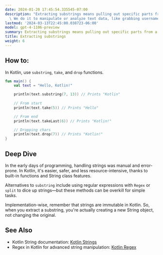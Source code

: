 ```yaml
---
date: 2024-01-20 17:45:54.335545-07:00
description: "Extracting substrings means pulling out specific parts from a string.\
  \ We do it to manipulate or analyze text data, like grabbing usernames from email\u2026"
lastmod: '2024-03-13T22:45:00.038723-06:00'
model: gpt-4-1106-preview
summary: Extracting substrings means pulling out specific parts from a string.
title: Extracting substrings
weight: 6
---
```


## How to:
In Kotlin, use `substring`, `take`, and `drop` functions.

```Kotlin
fun main() {
    val text = "Hello, Kotlin!"

    println(text.substring(7, 13)) // Prints "Kotlin"
    
    // From start
    println(text.take(5)) // Prints "Hello"

    // From end
    println(text.takeLast(6)) // Prints "Kotlin!"

    // Dropping chars
    println(text.drop(7)) // Prints "Kotlin!"
}
```

## Deep Dive
In the early days of programming, handling strings was manual and error-prone. In Kotlin, it's easier, safer, and less resource-intensive, thanks to built-in functions and String class features.

Alternatives to `substring` include using regular expressions with `Regex` or `split` to dice up strings—but these methods can be overkill for simple tasks.

Implementation-wise, remember that strings are immutable in Kotlin. So, when you extract a substring, you're actually creating a new String object, not changing the original.

## See Also
- Kotlin String documentation: [Kotlin Strings](https://kotlinlang.org/api/latest/jvm/stdlib/kotlin/-string/)
- Regex in Kotlin for advanced string manipulation: [Kotlin Regex](https://kotlinlang.org/api/latest/jvm/stdlib/kotlin.text/-regex/)
